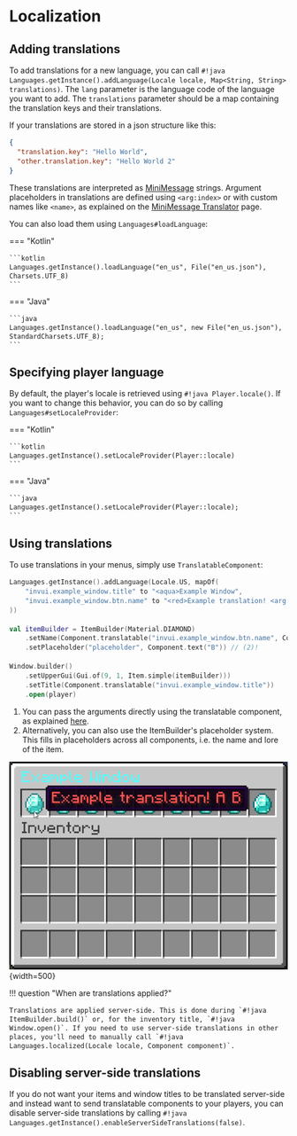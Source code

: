# Localization

## Adding translations

To add translations for a new language, you can call `#!java Languages.getInstance().addLanguage(Locale locale, Map<String, String> translations)`.  The `lang` parameter is the language code of the language you want to add. The `translations` parameter should be a map containing the translation keys and their translations.

If your translations are stored in a json structure like this:

```json title="en_us.json"
{
  "translation.key": "Hello World",
  "other.translation.key": "Hello World 2"
}
```

These translations are interpreted as [MiniMessage](https://docs.advntr.dev/minimessage/index.html) strings. Argument placeholders in translations are defined using `<arg:index>` or with custom names like `<name>`, as explained on the [MiniMessage Translator](https://docs.advntr.dev/minimessage/translator.html#using-a-minimessage-translator) page.

You can also load them using `Languages#loadLanguage`:

=== "Kotlin"

    ```kotlin
    Languages.getInstance().loadLanguage("en_us", File("en_us.json"), Charsets.UTF_8)
    ```

=== "Java"

    ```java
    Languages.getInstance().loadLanguage("en_us", new File("en_us.json"), StandardCharsets.UTF_8);
    ```

## Specifying player language

By default, the player's locale is retrieved using `#!java Player.locale()`. If you want to change this behavior, you can do so by calling `Languages#setLocaleProvider`:

=== "Kotlin"

    ```kotlin
    Languages.getInstance().setLocaleProvider(Player::locale)
    ```

=== "Java"

    ```java
    Languages.getInstance().setLocaleProvider(Player::locale);
    ```

## Using translations

To use translations in your menus, simply use `TranslatableComponent`:

```kotlin
Languages.getInstance().addLanguage(Locale.US, mapOf(
    "invui.example_window.title" to "<aqua>Example Window",
    "invui.example_window.btn.name" to "<red>Example translation! <arg:0> <placeholder>"
))

val itemBuilder = ItemBuilder(Material.DIAMOND)
    .setName(Component.translatable("invui.example_window.btn.name", Component.text("A"))) // (1)!
    .setPlaceholder("placeholder", Component.text("B")) // (2)!

Window.builder()
    .setUpperGui(Gui.of(9, 1, Item.simple(itemBuilder)))
    .setTitle(Component.translatable("invui.example_window.title"))
    .open(player)
```

1. You can pass the arguments directly using the translatable component, as explained [here](https://docs.advntr.dev/minimessage/translator.html#using-a-minimessage-translator).
2. Alternatively, you can also use the ItemBuilder's placeholder system. This fills in placeholders across all components, i.e. the name and lore of the item.

![](assets/img/localization/1.png){width=500}

!!! question "When are translations applied?"

    Translations are applied server-side. This is done during `#!java ItemBuilder.build()` or, for the inventory title, `#!java Window.open()`. If you need to use server-side translations in other places, you'll need to manually call `#!java Languages.localized(Locale locale, Component component)`.

## Disabling server-side translations

If you do not want your items and window titles to be translated server-side and instead want to send translatable components to your players, you can disable server-side translations by calling `#!java Languages.getInstance().enableServerSideTranslations(false)`.